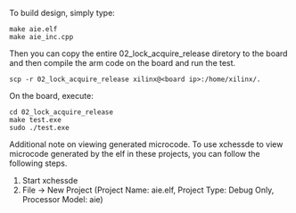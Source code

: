 To build design, simply type:
```
make aie.elf
make aie_inc.cpp
```
Then you can copy the entire 02_lock_acquire_release diretory to the board and then compile the arm code on the board and run the test.
```
scp -r 02_lock_acquire_release xilinx@<board ip>:/home/xilinx/.
```

On the board, execute:
```
cd 02_lock_acquire_release
make test.exe
sudo ./test.exe
```

Additional note on viewing generated microcode. To use xchessde to view microcode generated by the elf in these projects, you can follow the following steps.
1. Start xchessde
2. File -> New Project (Project Name: aie.elf, Project Type: Debug Only, Processor Model: aie)

